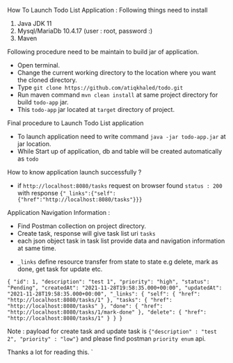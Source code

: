 How To Launch Todo List Application :
Following things need to install 
1. Java JDK 11
2. Mysql/MariaDb 10.4.17 (user : root, password :)
3. Maven

Following procedure need to be maintain to build jar of application.
* Open terminal.
* Change the current working directory to the location where you want the cloned directory.
* Type `git clone https://github.com/atiqkhaled/todo.git`
* Run maven command `mvn clean install` at same project directory for build `todo-app` jar.
* This `todo-app` jar located at `target` directory of project.

Final procedure to Launch Todo List application
* To launch application need to write command `java -jar todo-app.jar` at jar location.
* While Start up of application, db and table will be created automatically as `todo`

How to know application launch successfully ?
* if `http://localhost:8080/tasks` request on browser found `status : 200` with response `{"_links":{"self":{"href":"http://localhost:8080/tasks"}}}`

Application Navigation Information :
* Find Postman collection on project directory.
* Create task, response will give task list uri `tasks`
* each json object task in task list provide data and navigation information at same time. 
 - `_links` define resource transfer from state to state  e.g delete, mark as done, get task for update etc.
 
`
             {
                "id": 1,
                "description": "test 1",
                "priority": "high",
                "status": "Pending",
                "createdAt": "2021-11-28T19:58:35.000+00:00",
                "updatedAt": "2021-11-28T19:58:35.000+00:00",
                "_links": {
                    "self": {
                        "href": "http://localhost:8080/tasks/1"
                    },
                    "tasks": {
                        "href": "http://localhost:8080/tasks"
                    },
                    "done": {
                        "href": "http://localhost:8080/tasks/1/mark-done"
                    },
                    "delete": {
                        "href": "http://localhost:8080/tasks/1"
                    }
                }
            }
`
            
 Note : payload for create task and update task is `{"description" : "test 2", "priority" : "low"}` and please find postman `priority enum` api.
 
 Thanks a lot for reading this.
`
